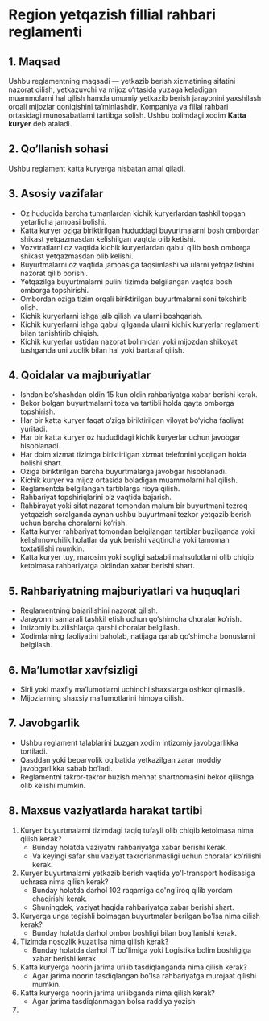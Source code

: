 # Region yetqazish fillial rahbari reglamenti

## 1. Maqsad
Ushbu reglamentning maqsadi — yetkazib berish xizmatining sifatini nazorat qilish, 
yetkazuvchi va mijoz o‘rtasida yuzaga keladigan muammolarni hal qilish hamda umumiy yetkazib 
berish jarayonini yaxshilash orqali mijozlar qoniqishini ta’minlashdir.
Kompaniya va fillal rahbari ortasidagi munosabatlarni tartibga solish. 
Ushbu bolimdagi xodim   **Katta kuryer** deb ataladi. 

## 2. Qo‘llanish sohasi
Ushbu reglament katta kuryerga nisbatan amal qiladi.  

## 3. Asosiy vazifalar
- Oz hududida barcha tumanlardan kichik kuryerlardan tashkil topgan yetarlicha jamoasi bolishi.
- Katta kuryer oziga biriktirilgan hududdagi buyurtmalarni bosh ombordan shikast yetqazmasdan kelishilgan vaqtda olib ketishi.
- Vozvtratlarni oz vaqtida kichik kuryerlardan qabul qilib bosh omborga shikast yetqazmasdan olib kelishi.
- Buyurtmalarni oz vaqtida jamoasiga taqsimlashi va ularni yetqazilishini nazorat qilib borishi.
- Yetqazilga buyurtmalarni pulini tizimda belgilangan vaqtda bosh omborga topshirishi.
- Ombordan oziga tizim orqali biriktirilgan buyurtmalarni soni tekshirib olish.
- Kichik kuryerlarni ishga jalb qilish va ularni boshqarish.
- Kichik kuryerlarni ishga qabul qilganda ularni kichik kuryerlar reglamenti bilan tanishtirib chiqish.
- Kichik kuryerlar ustidan nazorat bolimidan yoki mijozdan shikoyat tushganda uni zudlik bilan hal yoki bartaraf qilish.


## 4. Qoidalar va majburiyatlar
- Ishdan bo‘shashdan oldin 15 kun oldin rahbariyatga xabar berishi kerak.
- Bekor bolgan buyurtmalarni toza va tartibli holda qayta omborga topshirish.
- Har bir katta kuryer faqat o‘ziga biriktirilgan viloyat bo‘yicha faoliyat yuritadi.
- Har bir katta kuryer oz hududidagi kichik kuryerlar uchun javobgar hisoblanadi.
- Har doim xizmat tizimga biriktirilgan xizmat telefonini yoqilgan holda bolishi shart.
- Oziga biriktirilgan barcha buyurtmalarga javobgar hisoblanadi.
- Kichik kuryer va mijoz ortasida boladigan muammolarni hal qilish.
- Reglamentda belgilangan tartiblarga rioya qilish.  
- Rahbariyat topshiriqlarini o‘z vaqtida bajarish.  
- Rahbirayat yoki sifat nazarat tomondan malum bir buyurtmani tezroq yetqazish soralganda aynan ushbu buyurtmani tezkor yetqazib berish uchun barcha choralarni ko‘rish. 
- Katta kuryer rahbariyat tomondan belgilangan tartiblar buzilganda yoki kelishmovchilik holatlar da yuk berishi vaqtincha yoki tamoman toxtatilishi mumkin.
- Katta kuryer tuy, marosim yoki sogligi sababli mahsulotlarni olib chiqib ketolmasa rahbariyatga oldindan xabar berishi shart. 

## 5. Rahbariyatning majburiyatlari va huquqlari
- Reglamentning bajarilishini nazorat qilish.
- Jarayonni samarali tashkil etish uchun qo‘shimcha choralar ko‘rish.  
- Intizomiy buzilishlarga qarshi choralar belgilash.  
- Xodimlarning faoliyatini baholab, natijaga qarab qo‘shimcha bonuslarni belgilash.

## 6. Ma’lumotlar xavfsizligi
- Sirli yoki maxfiy ma’lumotlarni uchinchi shaxslarga oshkor qilmaslik.  
- Mijozlarning shaxsiy ma’lumotlarini himoya qilish.  

## 7. Javobgarlik
- Ushbu reglament talablarini buzgan xodim intizomiy javobgarlikka tortiladi.  
- Qasddan yoki beparvolik oqibatida yetkazilgan zarar moddiy javobgarlikka sabab bo‘ladi.  
- Reglamentni takror-takror buzish mehnat shartnomasini bekor qilishga olib kelishi mumkin.  

## 8. Maxsus vaziyatlarda harakat tartibi
1. Kuryer buyurtmalarni tizimdagi taqiq tufayli olib chiqib ketolmasa nima qilish kerak?
    - Bunday holatda vaziyatni rahbariyatga xabar berishi kerak.
    - Va keyingi safar shu vaziyat takrorlanmasligi uchun choralar ko'rilishi kerak.
2. Kuryer buyurtmalarni yetkazib berish vaqtida yo'l-transport hodisasiga uchrasa nima qilish kerak?
    - Bunday holatda darhol 102 raqamiga qo'ng'iroq qilib yordam chaqirishi kerak.
    - Shuningdek, vaziyat haqida rahbariyatga xabar berishi shart.
3. Kuryerga unga tegishli bolmagan buyurtmalar berilgan bo'lsa nima qilish kerak?
    - Bunday holatda darhol ombor boshligi bilan bog'lanishi kerak.
4. Tizimda nosozlik kuzatilsa nima qilish kerak?
    - Bunday holatda darhol IT bo'limiga yoki Logistika bolim boshligiga xabar berishi kerak.
5. Katta kuryerga noorin jarima urilib tasdiqlanganda nima qilish kerak?
    - Agar jarima noorin tasdiqlangan bo'lsa rahbariyatga murojaat qilishi mumkin.
6. Katta kuryerga noorin jarima urilibganda nima qilish kerak?
    - Agar jarima tasdiqlanmagan bolsa raddiya yozish
7. 